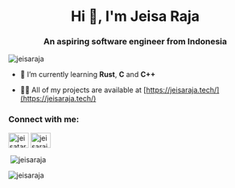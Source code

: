 <h1 align="center">Hi 👋, I'm Jeisa Raja</h1>
<h3 align="center">An aspiring software engineer from Indonesia</h3>

<p align="left"> <img src="https://komarev.com/ghpvc/?username=jeisaraja&label=Profile%20views&color=000000&style=plastic" alt="jeisaraja" /> </p>


- 🌱 I’m currently learning **Rust**, **C** and **C++**

- 👨‍💻 All of my projects are available at [https://jeisaraja.tech/](https://jeisaraja.tech/)

<h3 align="left">Connect with me:</h3>
<p align="left">
<a href="https://linkedin.com/in/jeisatarigan" target="blank"><img align="center" src="https://raw.githubusercontent.com/rahuldkjain/github-profile-readme-generator/master/src/images/icons/Social/linked-in-alt.svg" alt="jeisatarigan" height="30" width="40" /></a>
<a href="https://www.leetcode.com/jeisaraja" target="blank"><img align="center" src="https://raw.githubusercontent.com/rahuldkjain/github-profile-readme-generator/master/src/images/icons/Social/leet-code.svg" alt="jeisaraja" height="30" width="40" /></a>
</p>

<p>&nbsp;<img align="center" src="https://github-readme-stats.vercel.app/api?username=jeisaraja&show_icons=true&locale=en" alt="jeisaraja" /></p>

<p><img align="center" src="https://github-readme-streak-stats.herokuapp.com/?user=jeisaraja&" alt="jeisaraja" /></p>
